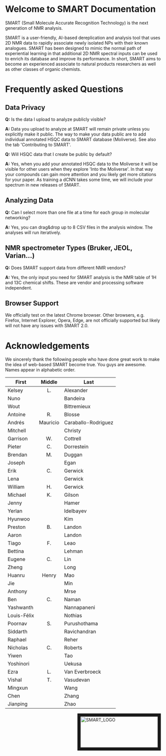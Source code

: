 # Welcome to SMART Documentation

SMART (Small Molecule Accurate Recognition Technology) is the next generation of NMR analysis. 

SMART is a user-friendly, AI-based dereplication and analysis tool that uses 2D NMR data to rapidly associate newly isolated NPs with their known analogues. SMART has been designed to mimic the normal path of experiential learning in that additional 2D NMR spectral inputs can be used to enrich its database and improve its performance. In short, SMART aims to become an experienced associate to natural products researchers as well as other classes of organic chemists.


# Frequently asked Questions

## Data Privacy

**Q:** Is the data I upload to analyze publicly visible?

**A:** Data you upload to analyze at SMART will remain private unless you explicitly make it public. The way to make your data public are to add individual annotated HSQC data to SMART database (Moliverse). See also the tab 'Contributing to SMART'.

**Q:** Will HSQC data that I create be public by default?

**A:** Yes, when you add your annotated HSQC data to the Moliverse it will be visible for other users when they explore 'Into the Moliverse'. In that way your compounds can gain more attention and you likely get more citations for your paper. As training a dCNN takes some time, we will include your spectrum in new releases of SMART.

## Analyzing Data

**Q:** Can I select more than one file at a time for each group in molecular networking?

**A:** Yes, you can drag&drop up to 8 CSV files in the analysis window. The analyses will run iteratively.

## NMR spectrometer Types (Bruker, JEOL, Varian...)

**Q:** Does SMART support data from different NMR vendors?

**A:** Yes, the only input you need for SMART analysis is the NMR table of 1H and 13C chemical shifts. These are vendor and processing software independent.

## Browser Support

We officially test on the latest Chrome browser. Other browsers, e.g. Firefox, Internet Explorer, Opera, Edge, are not officially supported but likely will not have any issues with SMART 2.0.


# Acknowledgements

We sincerely thank the following people who have done great work to make the idea of web-based SMART become true. You guys are awesome. 
Names appear in alphabetic order.

| First       |  Middle  | Last                    |
|-------------|:--------:|-------------------------|
| Kelsey      |    L.    | Alexander               |
| Nuno        |          | Bandeira                |
| Wout        |          | Bittremieux             |
| Antoine     |    R.    | Blosse                  |
| Andrés      | Mauricio | Caraballo-Rodriguez     |
| Mitchell    |          | Christy                 |
| Garrison    |    W.    | Cottrell                |
| Pieter      |    C.    | Dorrestein              |
| Brendan     |    M.    | Duggan                  |
| Joseph      |          | Egan                    |
| Erik        |    C.    | Gerwick                 |
| Lena        |          | Gerwick                 |
| William     |    H.    | Gerwick                 |
| Michael     |    K.    | Gilson                  |
| Jenny       |          | Hamer                   |
| Yerlan      |          | Idelbayev               |
| Hyunwoo     |          | Kim                     |
| Preston     |    B.    | Landon                  |
| Aaron       |          | Landon                  |
| Tiago       |    F.    | Leao                    |
| Bettina     |          | Lehman                  |
| Eugene      |    C.    | Lin                     |
| Zheng       |          | Long                    |
| Huanru      |   Henry  | Mao                     |
| Jie         |          | Min                     |
| Anthony     |          | Mrse                    |
| Ben         |    C.    | Naman                   |
| Yashwanth   |          | Nannapaneni             |
| Louis-Félix |          | Nothias                 |
| Poornav     |    S.    | Purushothama            |
| Siddarth    |          | Ravichandran            |
| Raphael     |          | Reher                   |
| Nicholas    |    C.    | Roberts                 |
| Yiwen       |          | Tao                     |
| Yoshinori   |          | Uekusa                  |
| Ezra        |    L.    | Van Everbroeck          |
| Vishal      |    T.    | Vasudevan               |
| Mingxun     |          | Wang                    |
| Chen        |          | Zhang                   |
| Jianping    |          | Zhao                    |

<a href="https://smart.ucsd.edu/classic" target="_blank"><img src="https://user-images.githubusercontent.com/20175888/70386594-ecd8dc00-194e-11ea-8378-ba1929e90ae4.png" alt="SMART_LOGO" title="USE SMART" align="right" width="250" height="100" border="10" /></a>
